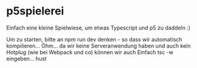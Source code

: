 # p5spielerei

Einfach eine kleine Spielwiese, um etwas Typescript und p5 zu daddeln :)

Um zu starten, bitte an npm run dev denken - so dass wir automatisch kompilieren...
Öhm... da wir keine Serveranwendung haben und auch kein Hotplug (wie bei Webpack und co) können wir auch Einfach
tsc -w eingeben... hust
